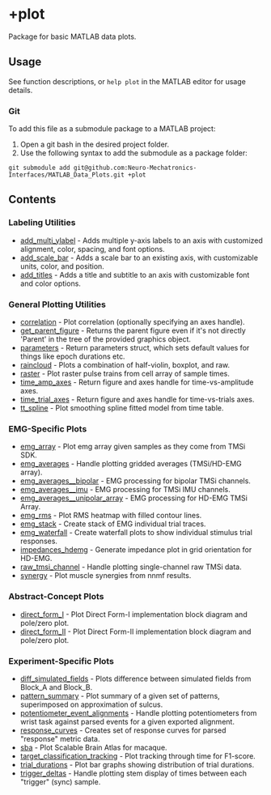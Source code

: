 # +plot #
Package for basic MATLAB data plots.

## Usage ##
See function descriptions, or `help plot` in the MATLAB editor for usage details.

### Git ###
To add this file as a submodule package to a MATLAB project:
1. Open a git bash in the desired project folder.
2. Use the following syntax to add the submodule as a package folder:  
```(git)
git submodule add git@github.com:Neuro-Mechatronics-Interfaces/MATLAB_Data_Plots.git +plot
```

## Contents ##
### Labeling Utilities ###
 + [add_multi_ylabel](add_multi_ylabel.m) - Adds multiple y-axis labels to an axis with customized alignment, color, spacing, and font options.
 + [add_scale_bar](add_scale_bar.m) - Adds a scale bar to an existing axis, with customizable units, color, and position.
 + [add_titles](add_titles.m) - Adds a title and subtitle to an axis with customizable font and color options.

### General Plotting Utilities ###  
 + [correlation](correlation.m) - Plot correlation (optionally specifying an axes handle).  
 + [get_parent_figure](get_parent_figure.m) - Returns the parent figure even if it's not directly 'Parent' in the tree of the provided graphics object.
 + [parameters](parameters.m) - Return parameters struct, which sets default values for things like epoch durations etc.  
 + [raincloud](raincloud.m) - Plots a combination of half-violin, boxplot, and raw.  
 + [raster](raster.m) - Plot raster pulse trains from cell array of sample times.  
 + [time_amp_axes](time_amp_axes.m) - Return figure and axes handle for time-vs-amplitude axes.  
 + [time_trial_axes](time_trial_axes.m) - Return figure and axes handle for time-vs-trials axes.  
 + [tt_spline](tt_spline.m) - Plot smoothing spline fitted model from time table.  

### EMG-Specific Plots ###  
 + [emg_array](emg_array.m) - Plot emg array given samples as they come from TMSi SDK.  
 + [emg_averages](emg_averages.m) - Handle plotting gridded averages (TMSi/HD-EMG array).  
 + [emg_averages__bipolar](emg_averages__bipolar.m) - EMG processing for bipolar TMSi channels.  
 + [emg_averages__imu](emg_averages__imu.m) - EMG processing for TMSi IMU channels.  
 + [emg_averages__unipolar_array](emg_averages__unipolar_array.m) - EMG processing for HD-EMG TMSi Array.  
 + [emg_rms](emg_rms.m) - Plot RMS heatmap with filled contour lines.  
 + [emg_stack](emg_stack.m) - Create stack of EMG individual trial traces.  
 + [emg_waterfall](emg_waterfall.m) - Create waterfall plots to show individual stimulus trial responses.  
 + [impedances_hdemg](impedances_hdemg.m) - Generate impedance plot in grid orientation for HD-EMG.  
 + [raw_tmsi_channel](raw_tmsi_channel.m) - Handle plotting single-channel raw TMSi data.  
 + [synergy](synergy.m) - Plot muscle synergies from nnmf results.  

### Abstract-Concept Plots ###  
 + [direct_form_I](direct_form_I.m) - Plot Direct Form-I implementation block diagram and pole/zero plot. 
 + [direct_form_II](direct_form_II.m) - Plot Direct Form-II implementation block diagram and pole/zero plot.  

### Experiment-Specific Plots ###  
 + [diff_simulated_fields](diff_simulated_fields.m) - Plots difference between simulated fields from Block_A and Block_B.  
 + [pattern_summary](pattern_summary.m) - Plot summary of a given set of patterns, superimposed on approximation of sulcus.  
 + [potentiometer_event_alignments](potentiometer_event_alignments.m) - Handle plotting potentiometers from wrist task against parsed events for a given exported alignment.  
 + [response_curves](response_curves.m) - Creates set of response curves for parsed "response" metric data.  
 + [sba](sba.m) - Plot Scalable Brain Atlas for macaque.  
 + [target_classification_tracking](target_classification_tracking.m) - Plot tracking through time for F1-score.  
 + [trial_durations](trial_durations.m) - Plot bar graphs showing distribution of trial durations.  
 + [trigger_deltas](trigger_deltas.m) - Handle plotting stem display of times between each "trigger" (sync) sample.  
